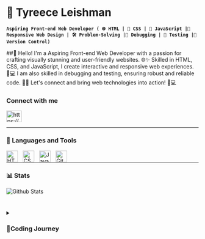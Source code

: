 # 👋 Tyreece Leishman

**`Aspiring Front-end Web Developer ( 🌐 HTML | 🎨 CSS | 🚀 JavaScript |📱 Responsive Web Design | 🛠️ Problem-Solving |🐞 Debugging | 🧪 Testing |🔧 Version Control)`**

##👋 Hello! I'm a Aspiring Front-end Web Developer with a passion for crafting visually stunning and user-friendly websites. 🌐✨ Skilled in HTML, CSS, and JavaScript, I create interactive and responsive web experiences. 📱💻 I am also skilled in debugging and testing, ensuring robust and reliable code. 🧪📝 Let's connect and bring web technologies into action! 🌟💻

<h3 align="left">Connect with me</h3>
<p align="left">
<a href="https://linkedin.com/in/https://www.linkedin.com/in/tyreece-leishman/" target="blank"><img align="center" src="https://raw.githubusercontent.com/rahuldkjain/github-profile-readme-generator/master/src/images/icons/Social/linked-in-alt.svg" alt="https://www.linkedin.com/in/tyreece-leishman/" height="30" width="40" /></a>
</p>
   

---

### 🧰 Languages and Tools


<img align="left" alt="HTML" width="30px" style="padding-right:10px;" src="https://cdn.jsdelivr.net/gh/devicons/devicon/icons/html5/html5-plain.svg" />
<img align="left" alt="CSS" width="30px" style="padding-right:10px;" src="https://cdn.jsdelivr.net/gh/devicons/devicon/icons/css3/css3-plain.svg" />
<img align="left" alt="JavaScript" width="30px" style="padding-right:10px;" src="https://cdn.jsdelivr.net/gh/devicons/devicon/icons/javascript/javascript-plain.svg" />
<img align="left" alt="Git" width="30px" style="padding-right:10px;" src="https://cdn.jsdelivr.net/gh/devicons/devicon/icons/git/git-original.svg" />
<br />

---

### 📊 Stats

![Github Stats](https://github-readme-stats.vercel.app/api?username=Tyreece-Leishman&theme=radical)


#

<details>
 <summary><h3>🚀Coding Journey</h3></summary>
 🚀 My coding journey started with Scratch, a website that sparked my interest for technology with its user-friendly interface.  Choosing an IT course in college deepened my interest in the industry, leading me to discover web development through freecodecamp. 💻 I've been following their curriculum, learning HTML, CSS, JavaScript, and more. 📚 The hands-on experience and real-life projects have been incredibly rewarding, fuelling my passion for web development. 🔥 From humble beginnings with Scratch to exploring the vast possibilities of coding, I am excited for the future and eager to make a positive impact in the world of technology. 🌎


